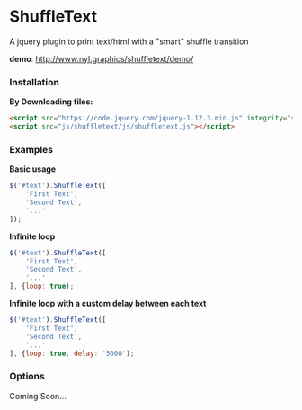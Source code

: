 # ShuffleText
A jquery plugin to print text/html with a "smart" shuffle transition

__demo__: http://www.nyl.graphics/shuffletext/demo/

### Installation
__By Downloading files:__

```html
<script src="https://code.jquery.com/jquery-1.12.3.min.js" integrity="sha256-aaODHAgvwQW1bFOGXMeX+pC4PZIPsvn2h1sArYOhgXQ="   crossorigin="anonymous"></script>
<script src="js/shuffletext/js/shuffletext.js"></script>
```


### Examples

__Basic usage__

```javascript
$('#text').ShuffleText([
	'First Text',
	'Second Text',
	'...'
]);
```
__Infinite loop__

```javascript
$('#text').ShuffleText([
	'First Text',
	'Second Text',
	'...'
], {loop: true);
```

__Infinite loop with a custom delay between each text__

```javascript
$('#text').ShuffleText([
	'First Text',
	'Second Text',
	'...'
], {loop: true, delay: '5000');
```

### Options

Coming Soon...

